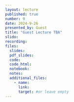 ```yaml
---
layout: lecture
published: true
number: 9
date: 2024-9-26
presented_by: Guest
title: "Guest Lecture TBA"
slido:
recording:
files:
  slides:
  pdf_slides:
  code:
  code_html:
  notebook:
  notes:
  additional_files:
    - name:
      link:
      target: #or leave empty
---
```

